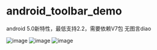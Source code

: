 # android_toolbar_demo
android 5.0新特性，最低支持2.2，需要依赖V7包
无图言diao


![image](https://github.com/ileelay/android_toolbar_demo/blob/master/Screenshot_2015-04-11-17-05-04.png)
![image](https://github.com/ileelay/android_toolbar_demo/blob/master/Screenshot_2015-04-11-17-05-14.png)
![image](https://github.com/ileelay/android_toolbar_demo/blob/master/Screenshot_2015-04-11-17-05-19.png)